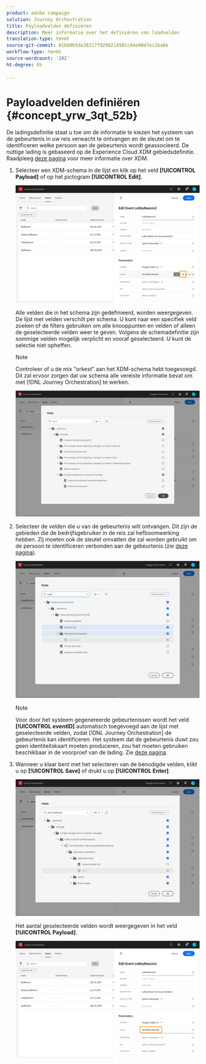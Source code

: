 ```yaml
---
product: adobe campaign
solution: Journey Orchestration
title: Payloadvelden definiëren
description: Meer informatie over het definiëren van laadvelden
translation-type: tm+mt
source-git-commit: 81bb0b5da38217f9290214901c64e90d7ec2ba0e
workflow-type: tm+mt
source-wordcount: '282'
ht-degree: 6%

---
```



# Payloadvelden definiëren {#concept_yrw_3qt_52b}

De ladingsdefinitie staat u toe om de informatie te kiezen het systeem van de gebeurtenis in uw reis verwacht te ontvangen en de sleutel om te identificeren welke persoon aan de gebeurtenis wordt geassocieerd. De nuttige lading is gebaseerd op de Experience Cloud XDM gebiedsdefinitie. Raadpleeg [deze pagina](https://docs.adobe.com/content/help/nl-NL/experience-platform/xdm/home.html) voor meer informatie over XDM.

1. Selecteer een XDM-schema in de lijst en klik op het veld **[!UICONTROL Payload]** of op het pictogram **[!UICONTROL Edit]**.

   ![](../assets/journey8.png)

   Alle velden die in het schema zijn gedefinieerd, worden weergegeven. De lijst met velden verschilt per schema. U kunt naar een specifiek veld zoeken of de filters gebruiken om alle knooppunten en velden of alleen de geselecteerde velden weer te geven. Volgens de schemadefinitie zijn sommige velden mogelijk verplicht en vooraf geselecteerd. U kunt de selectie niet opheffen.

   >[!NOTE]
   >
   >Controleer of u de mix &quot;orkest&quot; aan het XDM-schema hebt toegevoegd. Dit zal ervoor zorgen dat uw schema alle vereiste informatie bevat om met [!DNL Journey Orchestration] te werken.

   ![](../assets/journey9.png)

1. Selecteer de velden die u van de gebeurtenis wilt ontvangen. Dit zijn de gebieden die de bedrijfsgebruiker in de reis zal hefboomwerking hebben. Zij moeten ook de sleutel omvatten die zal worden gebruikt om de persoon te identificeren verbonden aan de gebeurtenis (zie [deze pagina](../event/defining-the-event-key.md)).

   ![](../assets/journey10.png)

   >[!NOTE]
   >
   >Voor door het systeem gegenereerde gebeurtenissen wordt het veld **[!UICONTROL eventID]** automatisch toegevoegd aan de lijst met geselecteerde velden, zodat [!DNL Journey Orchestration] de gebeurtenis kan identificeren. Het systeem dat de gebeurtenis duwt zou geen identiteitskaart moeten produceren, zou het moeten gebruiken beschikbaar in de voorproef van de lading. Zie [deze pagina](../event/previewing-the-payload.md).

1. Wanneer u klaar bent met het selecteren van de benodigde velden, klikt u op **[!UICONTROL Save]** of drukt u op **[!UICONTROL Enter]**.

   ![](../assets/journey11.png)

   Het aantal geselecteerde velden wordt weergegeven in het veld **[!UICONTROL Payload]**.

   ![](../assets/journey12.png)
